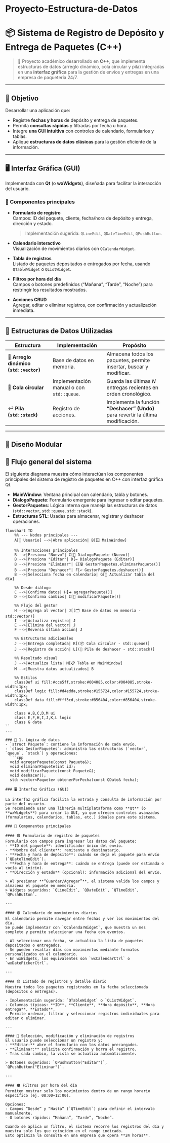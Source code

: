 # Proyecto-Estructura-de-Datos
# 📦 Sistema de Registro de Depósito y Entrega de Paquetes (C++)

> 🧩 Proyecto académico desarrollado en **C++**, que implementa estructuras de datos (arreglo dinámico, cola circular y pila) integradas en una **interfaz gráfica** para la gestión de envíos y entregas en una empresa de paquetería 24/7.

---

## 🚀 Objetivo
Desarrollar una aplicación que:
- Registre **fechas y horas** de depósito y entrega de paquetes.  
- Permita **consultas rápidas** y filtradas por fecha u hora.  
- Integre **una GUI intuitiva** con controles de calendario, formularios y tablas.  
- Aplique **estructuras de datos clásicas** para la gestión eficiente de la información.

---

## 🖥️ Interfaz Gráfica (GUI)
Implementada con **Qt** (o **wxWidgets**), diseñada para facilitar la interacción del usuario.

### 🧾 Componentes principales
- **Formulario de registro**  
  Campos: ID del paquete, cliente, fecha/hora de depósito y entrega, dirección y estado.  
  > Implementación sugerida: `QLineEdit`, `QDateTimeEdit`, `QPushButton`.

- **Calendario interactivo**  
  Visualización de movimientos diarios con `QCalendarWidget`.

- **Tabla de registros**  
  Listado de paquetes depositados o entregados por fecha, usando `QTableWidget` o `QListWidget`.

- **Filtros por hora del día**  
  Campos o botones predefinidos (“Mañana”, “Tarde”, “Noche”) para restringir los resultados mostrados.

- **Acciones CRUD**  
  Agregar, editar o eliminar registros, con confirmación y actualización inmediata.

---

## 🧠 Estructuras de Datos Utilizadas

| Estructura | Implementación | Propósito |
|-------------|----------------|------------|
| 🧮 **Arreglo dinámico (`std::vector`)** | Base de datos en memoria. | Almacena todos los paquetes, permite insertar, buscar y modificar. |
| 🔁 **Cola circular** | Implementación manual o con `std::queue`. | Guarda las últimas *N* entregas recientes en orden cronológico. |
| ↩️ **Pila (`std::stack`)** | Registro de acciones. | Implementa la función **“Deshacer” (Undo)** para revertir la última modificación. |

---

## 🧩 Diseño Modular
## 🧭 Flujo general del sistema

El siguiente diagrama muestra cómo interactúan los componentes principales del sistema de registro de paquetes en C++ con interfaz gráfica Qt.

- **MainWindow**: Ventana principal con calendario, tabla y botones.  
- **DialogoPaquete**: Formulario emergente para ingresar o editar paquetes.  
- **GestorPaquetes**: Lógica interna que maneja las estructuras de datos (`std::vector`, `std::queue`, `std::stack`).  
- **Estructuras STL**: Usadas para almacenar, registrar y deshacer operaciones.

```mermaid
flowchart TD
    %% --- Nodos principales ---
    A[👤 Usuario] -->|Abre aplicación| B[🪟 MainWindow]

    %% Interacciones principales
    B -->|Presiona "Nuevo"| C[📝 DialogoPaquete (Nuevo)]
    B -->|Presiona "Editar"| D[✏️ DialogoPaquete (Editar)]
    B -->|Presiona "Eliminar"| E[🗑️ GestorPaquetes.eliminarPaquete()]
    B -->|Presiona "Deshacer"| F[↩️ GestorPaquetes.deshacer()]
    B -->|Selecciona fecha en calendario| G[📅 Actualizar tabla del día]

    %% Desde diálogo
    C -->|Confirma datos| H[➕ agregarPaquete()]
    D -->|Confirma cambios| I[🔄 modificarPaquete()]

    %% Flujo del gestor
    H -->|Agrega al vector| J[(🗂️ Base de datos en memoria - std::vector)]
    I -->|Actualiza registro| J
    E -->|Elimina del vector| J
    F -->|Reversa última acción| J

    %% Estructuras adicionales
    J -->|Entrega completada| K[(📦 Cola circular - std::queue)]
    J -->|Registro de acción| L[(🧱 Pila de deshacer - std::stack)]

    %% Resultado visual
    J -->|Actualiza lista| M[📋 Tabla en MainWindow]
    M -->|Muestra datos actualizados| B

    %% Estilos
    classDef ui fill:#cce5ff,stroke:#004085,color:#004085,stroke-width:1px;
    classDef logic fill:#d4edda,stroke:#155724,color:#155724,stroke-width:1px;
    classDef data fill:#fff3cd,stroke:#856404,color:#856404,stroke-width:1px;

    class A,B,C,D,M ui
    class E,F,H,I,J,K,L logic
    class G data
``
---

### 🧱 1. Lógica de datos
- `struct Paquete`: contiene la información de cada envío.  
- `class GestorPaquetes`: administra las estructuras (`vector`, `queue`, `stack`) y operaciones:  
  ```cpp
  void agregarPaquete(const Paquete&);
  void eliminarPaquete(int id);
  void modificarPaquete(const Paquete&);
  void deshacer();
  std::vector<Paquete> obtenerPorFecha(const QDate& fecha);

### 🖥️ Interfaz Gráfica (GUI)

La interfaz gráfica facilita la entrada y consulta de información por parte del usuario.  
Se recomienda usar una librería multiplataforma como **Qt** (o **wxWidgets**) para crear la GUI, ya que ofrecen controles avanzados (formularios, calendarios, tablas, etc.) ideales para este sistema.

### 🧾 Componentes principales

#### 🟢 Formulario de registro de paquetes
Formulario con campos para ingresar los datos del paquete:
- **ID del paquete**: identificador único del envío.  
- **Nombre del cliente**: remitente o destinatario.  
- **Fecha y hora de depósito**: cuándo se deja el paquete para envío (`QDateTimeEdit`).  
- **Fecha y hora de entrega**: cuándo se entrega (puede ser estimada o vacía al inicio).  
- **Dirección y estado** (opcional): información adicional del envío.  

> Al presionar **“Guardar/Agregar”**, el sistema valida los campos y almacena el paquete en memoria.  
> Widgets sugeridos: `QLineEdit`, `QDateEdit`, `QTimeEdit`, `QPushButton`.

---

#### 🟣 Calendario de movimientos diarios
El calendario permite navegar entre fechas y ver los movimientos del día.  
Se puede implementar con `QCalendarWidget`, que muestra un mes completo y permite seleccionar una fecha con eventos.

- Al seleccionar una fecha, se actualiza la lista de paquetes depositados o entregados.  
- Se pueden resaltar días con movimientos mediante formatos personalizados en el calendario.  
- En wxWidgets, los equivalentes son `wxCalendarCtrl` o `wxDatePickerCtrl`.

---

#### 🟡 Listado de registros y detalle diario
Muestra todos los paquetes registrados en la fecha seleccionada (depósitos o entregas).

- Implementación sugerida: `QTableWidget` o `QListWidget`.  
- Columnas típicas: **ID**, **Cliente**, **Hora depósito**, **Hora entrega**, **Estado**.  
- Permite ordenar, filtrar y seleccionar registros individuales para editar o eliminar.

---

#### 🔵 Selección, modificación y eliminación de registros
El usuario puede seleccionar un registro y:
- **Editar:** abre el formulario con los datos precargados.  
- **Eliminar:** solicita confirmación y borra el registro.  
- Tras cada cambio, la vista se actualiza automáticamente.

> Botones sugeridos: `QPushButton("Editar")`, `QPushButton("Eliminar")`.

---

#### 🟠 Filtros por hora del día
Permiten mostrar solo los movimientos dentro de un rango horario específico (ej. 08:00–12:00).

Opciones:
- Campos “Desde” y “Hasta” (`QTimeEdit`) para definir el intervalo manualmente.  
- O botones rápidos: “Mañana”, “Tarde”, “Noche”.

Cuando se aplica un filtro, el sistema recorre los registros del día y muestra solo los que coinciden en el rango indicado.  
Esto optimiza la consulta en una empresa que opera **24 horas**.


  
